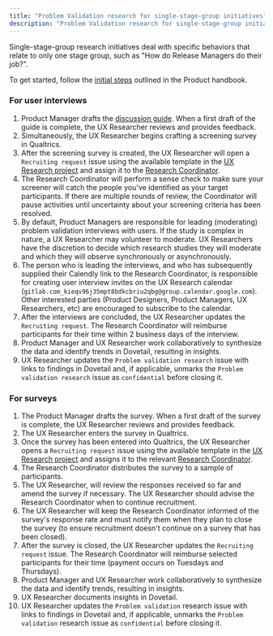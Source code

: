 ```yaml
---
title: "Problem Validation research for single-stage-group initiatives"
description: "Problem Validation research for single-stage-group initiatives usually focuses on specific behaviors relating to one stage group, such as: How do Release Managers do their job?"
---
```


Single-stage-group research initiatives deal with specific behaviors that relate to only one stage group, such as "How do Release Managers do their job?".

To get started, follow the [initial steps](/handbook/product-development/product-development-flow/#validation-phase-2-problem-validation) outlined in the Product handbook.

### For user interviews

1. Product Manager drafts the [discussion guide](/handbook/product/ux/ux-research/discussion-guide-user-interviews/). When a first draft of the guide is complete, the UX Researcher reviews and provides feedback.
1. Simultaneously, the UX Researcher begins crafting a screening survey in Qualtrics.
1. After the screening survey is created, the UX Researcher will open a `Recruiting request` issue using the available template in the [UX Research project](https://gitlab.com/gitlab-org/ux-research/) and assign it to the [Research Coordinator](/handbook/product/ux/ux-research-coordination/).
1. The Research Coordinator will perform a sense check to make sure your screener will catch the people you've identified as your target participants. If there are multiple rounds of review, the Coordinator will pause activities until uncertainty about your screening criteria has been resolved.
1. By default, Product Managers are responsible for leading (moderating) problem validation interviews with users. If the study is complex in nature, a UX Researcher may volunteer to moderate. UX Researchers have the discretion to decide which research studies they will moderate and which they will observe synchronously or asynchronously.
1. The person who is leading the interviews, and who has subsequently supplied their Calendly link to the Research Coordinator, is responsible for creating user interview invites on the UX Research calendar (`gitlab.com_kieqv96j35mpt8bdkcbriu2qbg@group.calendar.google.com`). Other interested parties (Product Designers, Product Managers, UX Researchers, etc) are encouraged to subscribe to the calendar.
1. After the interviews are concluded, the UX Researcher updates the `Recruiting request`. The Research Coordinator will reimburse participants for their time within 2 business days of the interview.
1. Product Manager and UX Researcher work collaboratively to synthesize the data and identify trends in Dovetail, resulting in insights.
1. UX Researcher updates the `Problem validation research` issue with links to findings in Dovetail and, if applicable, unmarks the `Problem validation research` issue as `confidential` before closing it.

### For surveys

1. The Product Manager drafts the survey. When a first draft of the survey is complete, the UX Researcher reviews and provides feedback.
1. The UX Researcher enters the survey in Qualtrics.
1. Once the survey has been entered into Qualtrics, the UX Researcher opens a `Recruiting request` issue using the available template in the [UX Research project](https://gitlab.com/gitlab-org/ux-research/) and assigns it to the relevant [Research Coordinator](/handbook/product/ux/ux-research-coordination/).
1. The Research Coordinator distributes the survey to a sample of participants.
1. The UX Researcher, will review the responses received so far and amend the survey if necessary. The UX Researcher should advise the Research Coordinator when to continue recruitment.
1. The UX Researcher will keep the Research Coordinator informed of the survey's response rate and must notify them when they plan to close the survey (to ensure recruitment doesn't continue on a survey that has been closed).
1. After the survey is closed, the UX Researcher updates the `Recruiting request` issue. The Research Coordinator will reimburse selected participants for their time (payment occurs on Tuesdays and Thursdays).
1. Product Manager and UX Researcher work collaboratively to synthesize the data and identify trends, resulting in insights.
1. UX Researcher documents insights in Dovetail.
1. UX Researcher updates the `Problem validation` research issue with links to findings in Dovetail and, if applicable, unmarks the `Problem validation` research issue as `confidential` before closing it.

